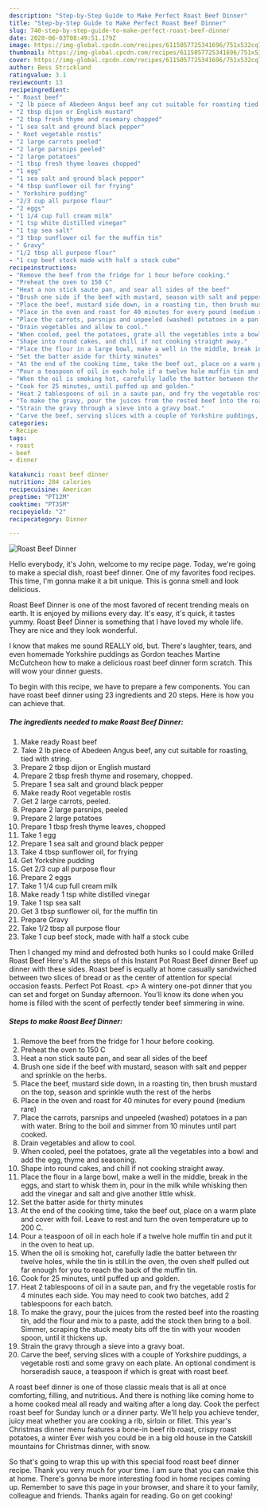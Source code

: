 ```yaml
---
description: "Step-by-Step Guide to Make Perfect Roast Beef Dinner"
title: "Step-by-Step Guide to Make Perfect Roast Beef Dinner"
slug: 740-step-by-step-guide-to-make-perfect-roast-beef-dinner
date: 2020-06-03T08:49:51.179Z
image: https://img-global.cpcdn.com/recipes/6115057725341696/751x532cq70/roast-beef-dinner-recipe-main-photo.jpg
thumbnail: https://img-global.cpcdn.com/recipes/6115057725341696/751x532cq70/roast-beef-dinner-recipe-main-photo.jpg
cover: https://img-global.cpcdn.com/recipes/6115057725341696/751x532cq70/roast-beef-dinner-recipe-main-photo.jpg
author: Bess Strickland
ratingvalue: 3.1
reviewcount: 13
recipeingredient:
- " Roast beef"
- "2 lb piece of Abedeen Angus beef any cut suitable for roasting tied with string"
- "2 tbsp dijon or English mustard"
- "2 tbsp fresh thyme and rosemary chopped"
- "1 sea salt and ground black pepper"
- " Root vegetable rostis"
- "2 large carrots peeled"
- "2 large parsnips peeled"
- "2 large potatoes"
- "1 tbsp fresh thyme leaves chopped"
- "1 egg"
- "1 sea salt and ground black pepper"
- "4 tbsp sunflower oil for frying"
- " Yorkshire pudding"
- "2/3 cup all purpose flour"
- "2 eggs"
- "1 1/4 cup full cream milk"
- "1 tsp white distilled vinegar"
- "1 tsp sea salt"
- "3 tbsp sunflower oil for the muffin tin"
- " Gravy"
- "1/2 tbsp all purpose flour"
- "1 cup beef stock made with half a stock cube"
recipeinstructions:
- "Remove the beef from the fridge for 1 hour before cooking."
- "Preheat the oven to 150 C"
- "Heat a non stick saute pan, and sear all sides of the beef"
- "Brush one side if the beef with mustard, season with salt and pepper and sprinkle on the herbs."
- "Place the beef, mustard side down, in a roasting tin, then brush mustard on the top, season and sprinkle wuth the rest of the herbs"
- "Place in the oven and roast for 40 minutes for every pound (medium rare)"
- "Place the carrots, parsnips and unpeeled (washed) potatoes in a pan with water. Bring to the boil and simmer from 10 minutes until part cooked."
- "Drain vegetables and allow to cool."
- "When cooled, peel the potatoes, grate all the vegetables into a bowl and add the egg, thyme and seasoning."
- "Shape into round cakes, and chill if not cooking straight away."
- "Place the flour in a large bowl, make a well in the middle, break in the eggs, and start to whisk them in, pour in the milk while whisking then add the vinegar and salt and give another little whisk."
- "Set the batter aside for thirty minutes"
- "At the end of the cooking time, take the beef out, place on a warm plate and cover with foil. Leave to rest and turn the oven temperature up to 200 C."
- "Pour a teaspoon of oil in each hole if a twelve hole muffin tin and put it in the oven to heat up."
- "When the oil is smoking hot, carefully ladle the batter between thr twelve holes, while the tin is still.in the oven, the oven shelf pulled out far enough for you to reach the back of the muffin tin."
- "Cook for 25 minutes, until puffed up and golden."
- "Heat 2 tablespoons of oil in a saute pan, and fry the vegetable rostis for 4 minutes each side. You may need to cook two batches, add 2 tablespoons for each batch."
- "To make the gravy, pour the juices from the rested beef into the roasting tin, add the flour and mix to a paste, add the stock then bring to a boil. Simmer, scraping the stuck meaty bits off the tin with your wooden spoon, until it thickens up."
- "Strain the gravy through a sieve into a gravy boat."
- "Carve the beef, serving slices with a couple of Yorkshire puddings, a vegetable rosti and some gravy on each plate. An optional condiment is horseradish sauce, a teaspoon if which is great with roast beef."
categories:
- Recipe
tags:
- roast
- beef
- dinner

katakunci: roast beef dinner 
nutrition: 284 calories
recipecuisine: American
preptime: "PT12M"
cooktime: "PT35M"
recipeyield: "2"
recipecategory: Dinner

---
```



![Roast Beef Dinner](https://img-global.cpcdn.com/recipes/6115057725341696/751x532cq70/roast-beef-dinner-recipe-main-photo.jpg)

Hello everybody, it's John, welcome to my recipe page. Today, we're going to make a special dish, roast beef dinner. One of my favorites food recipes. This time, I'm gonna make it a bit unique. This is gonna smell and look delicious.

Roast Beef Dinner is one of the most favored of recent trending meals on earth. It is enjoyed by millions every day. It's easy, it's quick, it tastes yummy. Roast Beef Dinner is something that I have loved my whole life. They are nice and they look wonderful.

I know that makes me sound REALLY old, but. There&#39;s laughter, tears, and even homemade Yorkshire puddings as Gordon teaches Martine McCutcheon how to make a delicious roast beef dinner form scratch. This will wow your dinner guests.


To begin with this recipe, we have to prepare a few components. You can have roast beef dinner using 23 ingredients and 20 steps. Here is how you can achieve that.

<!--inarticleads1-->

##### The ingredients needed to make Roast Beef Dinner:

1. Make ready  Roast beef
1. Take 2 lb piece of Abedeen Angus beef, any cut suitable for roasting, tied with string.
1. Prepare 2 tbsp dijon or English mustard
1. Prepare 2 tbsp fresh thyme and rosemary, chopped.
1. Prepare 1 sea salt and ground black pepper
1. Make ready  Root vegetable rostis
1. Get 2 large carrots, peeled.
1. Prepare 2 large parsnips, peeled
1. Prepare 2 large potatoes
1. Prepare 1 tbsp fresh thyme leaves, chopped
1. Take 1 egg
1. Prepare 1 sea salt and ground black pepper
1. Take 4 tbsp sunflower oil, for frying
1. Get  Yorkshire pudding
1. Get 2/3 cup all purpose flour
1. Prepare 2 eggs
1. Take 1 1/4 cup full cream milk
1. Make ready 1 tsp white distilled vinegar
1. Take 1 tsp sea salt
1. Get 3 tbsp sunflower oil, for the muffin tin
1. Prepare  Gravy
1. Take 1/2 tbsp all purpose flour
1. Take 1 cup beef stock, made with half a stock cube


Then I changed my mind and defrosted both hunks so I could make Grilled Roast Beef Here&#39;s All the steps of this Instant Pot Roast Beef dinner Beef up dinner with these sides. Roast beef is equally at home casually sandwiched between two slices of bread or as the center of attention for special occasion feasts. Perfect Pot Roast. &lt;p&gt; A wintery one-pot dinner that you can set and forget on Sunday afternoon. You&#39;ll know its done when you home is filled with the scent of perfectly tender beef simmering in wine. 

<!--inarticleads2-->

##### Steps to make Roast Beef Dinner:

1. Remove the beef from the fridge for 1 hour before cooking.
1. Preheat the oven to 150 C
1. Heat a non stick saute pan, and sear all sides of the beef
1. Brush one side if the beef with mustard, season with salt and pepper and sprinkle on the herbs.
1. Place the beef, mustard side down, in a roasting tin, then brush mustard on the top, season and sprinkle wuth the rest of the herbs
1. Place in the oven and roast for 40 minutes for every pound (medium rare)
1. Place the carrots, parsnips and unpeeled (washed) potatoes in a pan with water. Bring to the boil and simmer from 10 minutes until part cooked.
1. Drain vegetables and allow to cool.
1. When cooled, peel the potatoes, grate all the vegetables into a bowl and add the egg, thyme and seasoning.
1. Shape into round cakes, and chill if not cooking straight away.
1. Place the flour in a large bowl, make a well in the middle, break in the eggs, and start to whisk them in, pour in the milk while whisking then add the vinegar and salt and give another little whisk.
1. Set the batter aside for thirty minutes
1. At the end of the cooking time, take the beef out, place on a warm plate and cover with foil. Leave to rest and turn the oven temperature up to 200 C.
1. Pour a teaspoon of oil in each hole if a twelve hole muffin tin and put it in the oven to heat up.
1. When the oil is smoking hot, carefully ladle the batter between thr twelve holes, while the tin is still.in the oven, the oven shelf pulled out far enough for you to reach the back of the muffin tin.
1. Cook for 25 minutes, until puffed up and golden.
1. Heat 2 tablespoons of oil in a saute pan, and fry the vegetable rostis for 4 minutes each side. You may need to cook two batches, add 2 tablespoons for each batch.
1. To make the gravy, pour the juices from the rested beef into the roasting tin, add the flour and mix to a paste, add the stock then bring to a boil. Simmer, scraping the stuck meaty bits off the tin with your wooden spoon, until it thickens up.
1. Strain the gravy through a sieve into a gravy boat.
1. Carve the beef, serving slices with a couple of Yorkshire puddings, a vegetable rosti and some gravy on each plate. An optional condiment is horseradish sauce, a teaspoon if which is great with roast beef.


A roast beef dinner is one of those classic meals that is all at once comforting, filling, and nutritious. And there is nothing like coming home to a home cooked meal all ready and waiting after a long day. Cook the perfect roast beef for Sunday lunch or a dinner party. We&#39;ll help you achieve tender, juicy meat whether you are cooking a rib, sirloin or fillet. This year&#39;s Christmas dinner menu features a bone-in beef rib roast, crispy roast potatoes, a winter Ever wish you could be in a big old house in the Catskill mountains for Christmas dinner, with snow. 

So that's going to wrap this up with this special food roast beef dinner recipe. Thank you very much for your time. I am sure that you can make this at home. There's gonna be more interesting food in home recipes coming up. Remember to save this page in your browser, and share it to your family, colleague and friends. Thanks again for reading. Go on get cooking!
